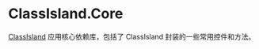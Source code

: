 # ClassIsland.Core

[ClassIsland] 应用核心依赖库，包括了 ClassIsland 封装的一些常用控件和方法。

[ClassIsland]: https://github.com/ClassIsland/ClassIsland